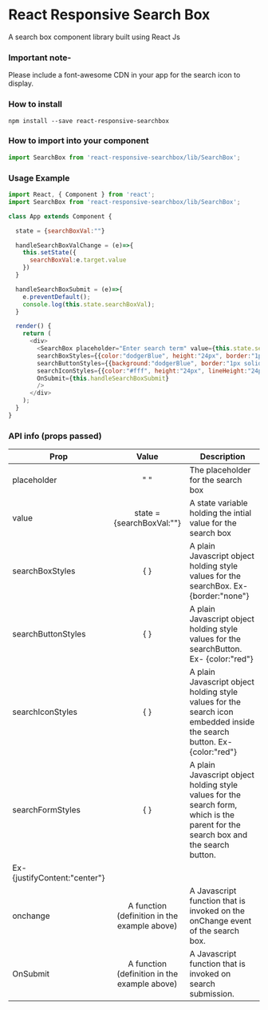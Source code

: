 # React Responsive Search Box

A search box component library built using React Js

### Important note- 
Please include a font-awesome CDN in your app for the search icon to display.

### How to install
`npm install --save react-responsive-searchbox`

### How to import into your component
```javascript
import SearchBox from 'react-responsive-searchbox/lib/SearchBox';
```

### Usage Example

```javascript
import React, { Component } from 'react';
import SearchBox from 'react-responsive-searchbox/lib/SearchBox';

class App extends Component {

  state = {searchBoxVal:""}

  handleSearchBoxValChange = (e)=>{
    this.setState({
      searchBoxVal:e.target.value
    })
  }

  handleSearchBoxSubmit = (e)=>{
    e.preventDefault();
    console.log(this.state.searchBoxVal);
  }

  render() {
    return (
      <div>
        <SearchBox placeholder="Enter search term" value={this.state.searchBoxVal} onchange={this.handleSearchBoxValChange}
        searchBoxStyles={{color:"dodgerBlue", height:"24px", border:"1px solid blue"}}
        searchButtonStyles={{background:"dodgerBlue", border:"1px solid blue"}}
        searchIconStyles={{color:"#fff", height:"24px", lineHeight:"24px"}}
        OnSubmit={this.handleSearchBoxSubmit}
        />
      </div>
    );
  }
}
```

### API info (props passed)

| Prop        | Value           | Description  |
| ------------- |:-------------:| -----|
| placeholder      | " " | The placeholder for the search box |
| value      | state = {searchBoxVal:""}      | A state variable holding the intial value for the search box |
| searchBoxStyles | { }      | A plain Javascript object holding style values for the searchBox. Ex- {border:"none"} |
| searchButtonStyles | { }      | A plain Javascript object holding style values for the searchButton. Ex- {color:"red"} |
| searchIconStyles | { } | A plain Javascript object holding style values for the search icon embedded inside the search button. Ex- {color:"red"} |
| searchFormStyles | { } | A plain Javascript object holding style values for the search form, which is the parent for the search box and the search button.
Ex- {justifyContent:"center"} |
| onchange | A function (definition in the example above)  | A Javascript function that is invoked on the onChange event of the search box. |
| OnSubmit | A function (definition in the example above)  | A Javascript function that is invoked on search submission. |